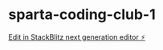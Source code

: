 # sparta-coding-club-1

[Edit in StackBlitz next generation editor ⚡️](https://stackblitz.com/~/github.com/imranalam04/sparta-coding-club-1)